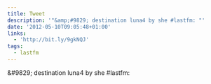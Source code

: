 ```yaml
---
title: Tweet
description: '"&amp;#9829; destination luna4 by she #lastfm: "'
date: '2012-05-10T09:05:48+01:00'
links:
  - 'http://bit.ly/9gkNQJ'
tags:
  - lastfm
---
```

&amp;#9829; destination luna4 by she #lastfm: 
